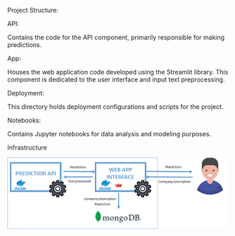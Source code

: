 Project Structure:

API:

Contains the code for the API component, primarily responsible for making predictions.

App:

Houses the web application code developed using the Streamlit library. This component is dedicated to the user interface and 
input text preprocessing.

Deployment:

This directory holds deployment configurations and scripts for the project.

Notebooks:

Contains Jupyter notebooks for data analysis and modeling purposes.


Infrastructure


![alt text](image-1.png)
